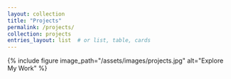 ```yaml
---
layout: collection
title: "Projects"
permalink: /projects/
collection: projects
entries_layout: list  # or list, table, cards
---
```

{% include figure image_path="/assets/images/projects.jpg" alt="Explore My Work" %}
